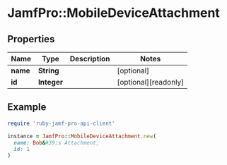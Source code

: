 # JamfPro::MobileDeviceAttachment

## Properties

| Name | Type | Description | Notes |
| ---- | ---- | ----------- | ----- |
| **name** | **String** |  | [optional] |
| **id** | **Integer** |  | [optional][readonly] |

## Example

```ruby
require 'ruby-jamf-pro-api-client'

instance = JamfPro::MobileDeviceAttachment.new(
  name: Bob&#39;s Attachment,
  id: 1
)
```

